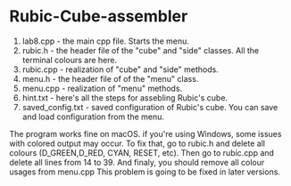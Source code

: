 # Rubic-Cube-assembler
1)	lab8.cpp - the main cpp file. Starts the menu.
2)	rubic.h - the header file of the "cube" and "side" classes. All the terminal colours are here.
3)	rubic.cpp - realization of "cube" and "side" methods.
4)	menu.h - the header file of of the "menu" class. 
5)	menu.cpp - realization of "menu" methods.
6)	hint.txt - here's all the steps for assebling Rubic's cube.
7)	saved_config.txt - saved configuration of Rubic's cube. You can save and load configuration from the menu.

The program works fine on macOS. if you're using Windows, some issues with colored output may occur. To fix that, go to rubic.h and delete all colours (D_GREEN,D_RED, CYAN, RESET,  etc). Then go to rubic.cpp and delete all lines from 14 to 39. And finaly, you should remove all colour usages from menu.cpp This problem is going to be fixed in later versions.
